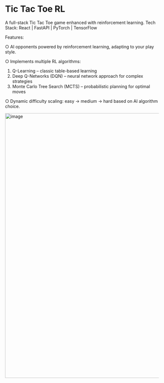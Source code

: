 # Tic Tac Toe RL

A full-stack Tic Tac Toe game enhanced with reinforcement learning.
Tech Stack: React | FastAPI | PyTorch | TensorFlow

Features:

○ AI opponents powered by reinforcement learning, adapting to your play style.

○ Implements multiple RL algorithms:

  1. Q-Learning – classic table-based learning
  2. Deep Q-Networks (DQN) – neural network approach for complex strategies
  3. Monte Carlo Tree Search (MCTS) – probabilistic planning for optimal moves

○ Dynamic difficulty scaling: easy → medium → hard based on AI algorithm choice. 

<img width="1225" height="866" alt="image" src="https://github.com/user-attachments/assets/c38643d6-4f23-4889-97fe-e1e2092b9aff" />
